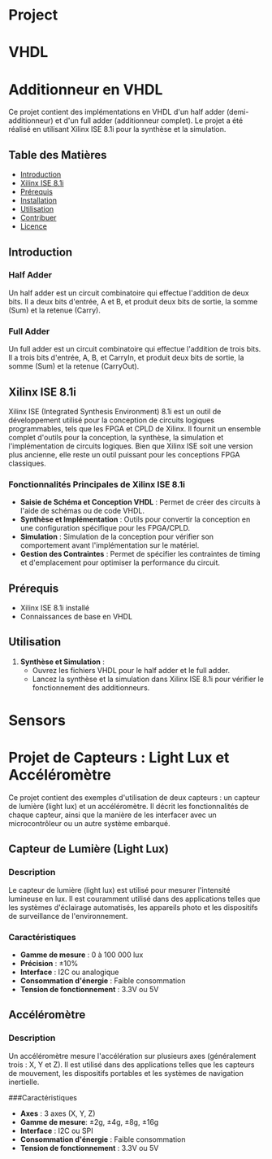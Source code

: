 # Project
# VHDL
# Additionneur en VHDL

Ce projet contient des implémentations en VHDL d'un half adder (demi-additionneur) et d'un full adder (additionneur complet). Le projet a été réalisé en utilisant Xilinx ISE 8.1i pour la synthèse et la simulation.

## Table des Matières

- [Introduction](#introduction)
- [Xilinx ISE 8.1i](#xilinx-ise-81i)
- [Prérequis](#prérequis)
- [Installation](#installation)
- [Utilisation](#utilisation)
- [Contribuer](#contribuer)
- [Licence](#licence)

## Introduction

### Half Adder

Un half adder est un circuit combinatoire qui effectue l'addition de deux bits. Il a deux bits d'entrée, A et B, et produit deux bits de sortie, la somme (Sum) et la retenue (Carry).

### Full Adder

Un full adder est un circuit combinatoire qui effectue l'addition de trois bits. Il a trois bits d'entrée, A, B, et CarryIn, et produit deux bits de sortie, la somme (Sum) et la retenue (CarryOut).

## Xilinx ISE 8.1i

Xilinx ISE (Integrated Synthesis Environment) 8.1i est un outil de développement utilisé pour la conception de circuits logiques programmables, tels que les FPGA et CPLD de Xilinx. Il fournit un ensemble complet d'outils pour la conception, la synthèse, la simulation et l'implémentation de circuits logiques. Bien que Xilinx ISE soit une version plus ancienne, elle reste un outil puissant pour les conceptions FPGA classiques.

### Fonctionnalités Principales de Xilinx ISE 8.1i

- **Saisie de Schéma et Conception VHDL** : Permet de créer des circuits à l'aide de schémas ou de code VHDL.
- **Synthèse et Implémentation** : Outils pour convertir la conception en une configuration spécifique pour les FPGA/CPLD.
- **Simulation** : Simulation de la conception pour vérifier son comportement avant l'implémentation sur le matériel.
- **Gestion des Contraintes** : Permet de spécifier les contraintes de timing et d'emplacement pour optimiser la performance du circuit.

## Prérequis

- Xilinx ISE 8.1i installé
- Connaissances de base en VHDL

## Utilisation

1. **Synthèse et Simulation** :
   - Ouvrez les fichiers VHDL pour le half adder et le full adder.
   - Lancez la synthèse et la simulation dans Xilinx ISE 8.1i pour vérifier le fonctionnement des additionneurs.
  

# Sensors 
# Projet de Capteurs : Light Lux et Accéléromètre

Ce projet contient des exemples d'utilisation de deux capteurs : un capteur de lumière (light lux) et un accéléromètre. Il décrit les fonctionnalités de chaque capteur, ainsi que la manière de les interfacer avec un microcontrôleur ou un autre système embarqué.
## Capteur de Lumière (Light Lux)

### Description

Le capteur de lumière (light lux) est utilisé pour mesurer l'intensité lumineuse en lux. Il est couramment utilisé dans des applications telles que les systèmes d'éclairage automatisés, les appareils photo et les dispositifs de surveillance de l'environnement.

### Caractéristiques

- **Gamme de mesure** : 0 à 100 000 lux
- **Précision** : ±10%
- **Interface** : I2C ou analogique
- **Consommation d'énergie** : Faible consommation
- **Tension de fonctionnement** : 3.3V ou 5V

## Accéléromètre

### Description

Un accéléromètre mesure l'accélération sur plusieurs axes (généralement trois : X, Y et Z). Il est utilisé dans des applications telles que les capteurs de mouvement, les dispositifs portables et les systèmes de navigation inertielle.

###Caractéristiques

- **Axes** : 3 axes (X, Y, Z)
- **Gamme de mesure**: ±2g, ±4g, ±8g, ±16g
- **Interface** : I2C ou SPI
- **Consommation d'énergie** : Faible consommation
- **Tension de fonctionnement** : 3.3V ou 5V

